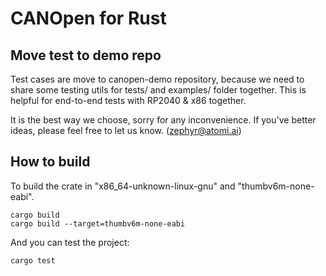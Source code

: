 # CANOpen for Rust 

## Move test to demo repo
Test cases are move to canopen-demo repository, because we need to share some testing utils for tests/ and examples/ folder together. This is helpful for end-to-end tests with RP2040 & x86 together.

It is the best way we choose, sorry for any inconvenience. If you've better ideas, please feel free to let us know. (zephyr@atomi.ai)

## How to build
To build the crate in "x86_64-unknown-linux-gnu" and "thumbv6m-none-eabi".
```shell
cargo build
cargo build --target=thumbv6m-none-eabi 
```

And you can test the project:
```shell
cargo test
```